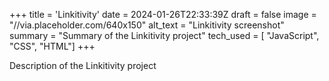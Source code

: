 +++
title = 'Linkitivity'
date = 2024-01-26T22:33:39Z
draft = false
image = "//via.placeholder.com/640x150"
alt_text = "Linkitivity screenshot"
summary = "Summary of the Linkitivity project"
tech_used = [ "JavaScript", "CSS", "HTML"]
+++

Description of the Linkitivity project

